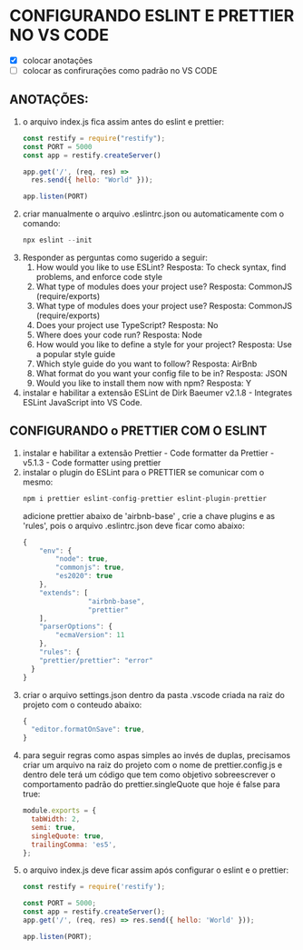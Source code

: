 # CONFIGURANDO ESLINT E PRETTIER NO VS CODE
- [x] colocar anotações
- [ ] colocar as confirurações como padrão no VS CODE 

## ANOTAÇÕES:
<ol>
<li>o arquivo index.js fica assim antes do eslint e prettier:

```javascript
const restify = require("restify");
const PORT = 5000
const app = restify.createServer()

app.get('/', (req, res) => 
  res.send({ hello: "World" }));

app.listen(PORT)
``` 
</li>
<li> criar manualmente o arquivo .eslintrc.json ou automaticamente com o comando:

```javascript
npx eslint --init
```
</li>
<li>
Responder as perguntas como sugerido a seguir:
<ol>
<li>How would you like to use ESLint?
Resposta: To check syntax, find problems, and enforce code style
</li>
<li>What type of modules does your project use?
Resposta: CommonJS (require/exports)
</li>
<li>What type of modules does your project use?
Resposta: CommonJS (require/exports)
</li>
<li>Does your project use TypeScript?
Resposta: No
</li>
<li>Where does your code run?
Resposta: Node
</li>
<li>How would you like to define a style for your project?
Resposta: Use a popular style guide
</li>
<li>Which style guide do you want to follow?
Resposta: AirBnb
</li>
<li>What format do you want your config file to be in?
Resposta: JSON
</li>
<li>Would you like to install them now with npm?
Resposta: Y
</li>
</ol>
</li>
<li>instalar e habilitar a extensão ESLint de Dirk Baeumer
v2.1.8 - Integrates ESLint JavaScript into VS Code.
</li>
</ol>
<h2>CONFIGURANDO o PRETTIER COM O ESLINT</h2>
<ol>
<li>
instalar e habilitar a extensão Prettier - Code formatter
da Prettier - v5.1.3 - Code formatter using prettier
</li>
<li>
instalar o plugin do ESLint para o PRETTIER se comunicar com o mesmo:

```javascript
npm i prettier eslint-config-prettier eslint-plugin-prettier
```

adicione prettier abaixo de 'airbnb-base' , crie a chave plugins e as 'rules', pois o arquivo .eslintrc.json deve ficar como abaixo:

```javascript
{
    "env": {
        "node": true,
        "commonjs": true,
        "es2020": true
    },
    "extends": [
				"airbnb-base",
				"prettier"
    ],
    "parserOptions": {
        "ecmaVersion": 11
    },
    "rules": {
    "prettier/prettier": "error"
  }
}
```
</li>
<li>
criar o arquivo settings.json dentro da pasta .vscode criada na raiz do projeto com o conteudo abaixo:

```javascript
{
  "editor.formatOnSave": true,
}
```
</li>
<li>para seguir regras como aspas simples ao invés de duplas, precisamos criar um arquivo na raiz do projeto com o nome de prettier.config.js e dentro dele terá um código que tem como objetivo sobreescrever o comportamento padrão do prettier.singleQuote que hoje é false para true:

```javascript
module.exports = {
  tabWidth: 2,
  semi: true,
  singleQuote: true,
  trailingComma: 'es5',
};
```

</li>
<li>o arquivo index.js deve ficar assim após configurar o eslint e o prettier:

```javascript
const restify = require('restify');

const PORT = 5000;
const app = restify.createServer();
app.get('/', (req, res) => res.send({ hello: 'World' }));

app.listen(PORT);
```
</li>
</ol>






